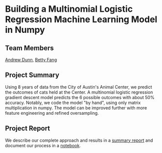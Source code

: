 # Building a Multinomial Logistic Regression Machine Learning Model in Numpy

## Team Members
[Andrew Dunn](https://github.com/andrewjtdunn), [Betty Fang](https://github.com/bfang22)

## Project Summary
Using 8 years of data from the City of Austin's Animal Center, we predict the outcomes of cats held at the Center. A multinomial logistic regression gradient descent model predicts the 6 possible outcomes with about 50% accuracy. Notably, we code the model "by hand", using only matrix multiplication in numpy. The model can be improved further with more feature engineering and refined oversampling.

## Project Report
We describe our complete approach and results in a [summary report](https://github.com/andrewjtdunn/math-ml-project/blob/main/project_summary.pdf) and document our process in a [notebook](https://github.com/andrewjtdunn/math-ml-project/blob/main/code/multinomial%20logistic%20regression.ipynb).